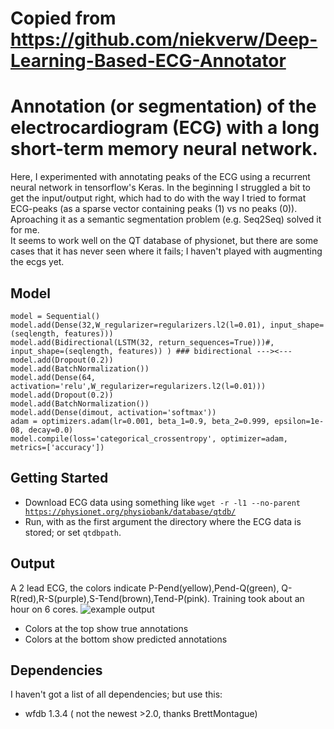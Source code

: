 # Copied from https://github.com/niekverw/Deep-Learning-Based-ECG-Annotator

# Annotation (or segmentation) of the electrocardiogram (ECG) with a long short-term memory neural network. 
Here, I experimented with annotating peaks of the ECG using a recurrent neural network in tensorflow's Keras.
In the beginning I struggled a bit to get the input/output right, which had to do with the way I tried to format ECG-peaks (as a sparse vector containing peaks (1) vs no peaks (0)). Aproaching it as a semantic segmentation problem (e.g. Seq2Seq) solved it for me. 
<br>It seems to work well on the QT database of physionet, but there are some cases that it has never seen where it fails; I haven't played with augmenting the ecgs yet.
 
## Model

```
model = Sequential()
model.add(Dense(32,W_regularizer=regularizers.l2(l=0.01), input_shape=(seqlength, features)))
model.add(Bidirectional(LSTM(32, return_sequences=True)))#, input_shape=(seqlength, features)) ) ### bidirectional ---><---
model.add(Dropout(0.2))
model.add(BatchNormalization())
model.add(Dense(64, activation='relu',W_regularizer=regularizers.l2(l=0.01)))
model.add(Dropout(0.2))
model.add(BatchNormalization())
model.add(Dense(dimout, activation='softmax'))
adam = optimizers.adam(lr=0.001, beta_1=0.9, beta_2=0.999, epsilon=1e-08, decay=0.0)
model.compile(loss='categorical_crossentropy', optimizer=adam, metrics=['accuracy']) 
```

## Getting Started
- Download ECG data using something like <code>wget -r -l1 --no-parent https://physionet.org/physiobank/database/qtdb/</code>
- Run, with as the first argument the directory where the ECG data is stored; or set <code>qtdbpath</code>.

## Output
A 2 lead ECG, the colors indicate P-Pend(yellow),Pend-Q(green), Q-R(red),R-S(purple),S-Tend(brown),Tend-P(pink). Training took about an hour on 6 cores. 
![example output](https://github.com/niekverw/Deep-Learning-Based-ECG-Annotator/blob/master/images/example.png?raw=true)
- Colors at the top show true annotations
- Colors at the bottom show predicted annotations

## Dependencies
I haven't got a list of all dependencies; but use this:  
- wfdb 1.3.4 ( not the newest >2.0, thanks BrettMontague)
